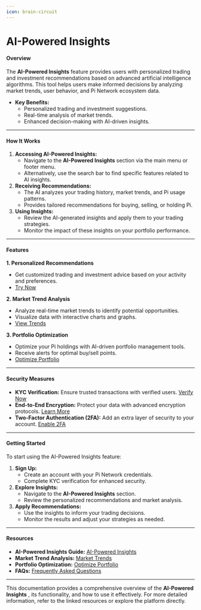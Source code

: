 ```yaml
---
icon: brain-circuit
---
```


# AI-Powered Insights

#### **Overview**

The **AI-Powered Insights** feature provides users with personalized trading and investment recommendations based on advanced artificial intelligence algorithms. This tool helps users make informed decisions by analyzing market trends, user behavior, and Pi Network ecosystem data.

* **Key Benefits:**
  * Personalized trading and investment suggestions.
  * Real-time analysis of market trends.
  * Enhanced decision-making with AI-driven insights.

***

#### **How It Works**

1. **Accessing AI-Powered Insights:**
   * Navigate to the **AI-Powered Insights** section via the main menu or footer menu.
   * Alternatively, use the search bar to find specific features related to AI insights.
2. **Receiving Recommendations:**
   * The AI analyzes your trading history, market trends, and Pi usage patterns.
   * Provides tailored recommendations for buying, selling, or holding Pi.
3. **Using Insights:**
   * Review the AI-generated insights and apply them to your trading strategies.
   * Monitor the impact of these insights on your portfolio performance.

***

#### **Features**

**1. Personalized Recommendations**

* Get customized trading and investment advice based on your activity and preferences.
* [Try Now](https://chat.qwen.ai/c/ai-insights.html)

**2. Market Trend Analysis**

* Analyze real-time market trends to identify potential opportunities.
* Visualize data with interactive charts and graphs.
* [View Trends](https://chat.qwen.ai/c/market-trends.html)

**3. Portfolio Optimization**

* Optimize your Pi holdings with AI-driven portfolio management tools.
* Receive alerts for optimal buy/sell points.
* [Optimize Portfolio](https://chat.qwen.ai/c/portfolio-optimization.html)

***

#### **Security Measures**

* **KYC Verification:** Ensure trusted transactions with verified users. [Verify Now](https://chat.qwen.ai/c/kycverification.html)
* **End-to-End Encryption:** Protect your data with advanced encryption protocols. [Learn More](https://chat.qwen.ai/c/endtoendencryption.html)
* **Two-Factor Authentication (2FA):** Add an extra layer of security to your account. [Enable 2FA](https://chat.qwen.ai/c/twofactor.html)

***

#### **Getting Started**

To start using the AI-Powered Insights feature:

1. **Sign Up:**
   * Create an account with your Pi Network credentials.
   * Complete KYC verification for enhanced security.
2. **Explore Insights:**
   * Navigate to the **AI-Powered Insights** section.
   * Review the personalized recommendations and market analysis.
3. **Apply Recommendations:**
   * Use the insights to inform your trading decisions.
   * Monitor the results and adjust your strategies as needed.

***

#### **Resources**

* **AI-Powered Insights Guide:** [AI-Powered Insights](https://chat.qwen.ai/c/ai-insights.html)
* **Market Trend Analysis:** [Market Trends](https://chat.qwen.ai/c/market-trends.html)
* **Portfolio Optimization:** [Optimize Portfolio](https://chat.qwen.ai/c/portfolio-optimization.html)
* **FAQs:** [Frequently Asked Questions](https://chat.qwen.ai/c/faq.html)

***

This documentation provides a comprehensive overview of the **AI-Powered Insights** , its functionality, and how to use it effectively. For more detailed information, refer to the linked resources or explore the platform directly.
